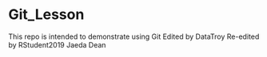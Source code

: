 # Git_Lesson
This repo is intended to demonstrate using Git
Edited by DataTroy
Re-edited by RStudent2019
Jaeda Dean 
